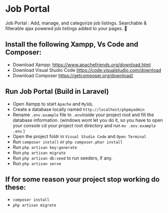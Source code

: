# Job Portal
Job Portal : Add, manage, and categorize job listings. Searchable &amp; filterable ajax powered job listings added to your pages. 🎯

## Install the following Xampp, Vs Code and Composer:
- Download Xampp: https://www.apachefriends.org/download.html
- Download Visual Studio Code https://code.visualstudio.com/download
- Download Composer https://getcomposer.org/download/

## Run Job Portal (Build in Laravel)
- Open Xampp to start `Apache` and `MySQL`
- Create a database locally named `http://localhost/phpmyadmin`
- Rename `.env.example` file to `.env`inside your project root and fill the database information.
  (windows wont let you do it, so you have to open your console cd your project root directory and run `mv .env.example .env` )
- Open the project foldr in `Visual Studio Code` and `Open Terminal`
- Run `composer install` or ```php composer.phar install```
- Run `php artisan key:generate` 
- Run `php artisan migrate`
- Run `php artisan db:seed` to run seeders, if any.
- Run `php artisan serve`

## If for some reason your project stop working do these:
- `composer install`
- `php artisan migrate`
